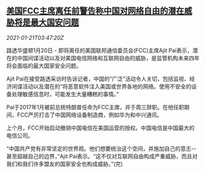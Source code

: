 <!--1611201263000-->
[美国FCC主席离任前警告称中国对网络自由的潜在威胁将是最大国安问题](https://cn.reuters.com/article/usa-fcc-warning-china-threat-0120-wedn-idCNKBS29Q0C6)
------

<div><i>2021-01-21T03:47:20Z</i></div><p>路透华盛顿1月20日 - 即将离任的美国联邦通信委员会(FCC)主席Ajit Pai表示，潜在的中国间谍活动以及对美国电信网络和互联网自由的威胁，是监管机构未来四年将会面临的最大国家安全问题。</p><p>Ajit Pai在接受路透采访时告诉记者，中国的“广泛”活动令人关切，包括监视、经济间谍活动以及潜在的“将恶意软件注入美国或世界各地的网络。使用不安全的设备处理敏感信息时，可能发生大量糟糕的事情。”</p><p>Pai于2017年1月被前总统特朗普任命为FCC主席，并于周三辞职。在他任职期间，FCC严厉打击了中国网络设备制造商，例如华为和中兴通讯。</p><p>上个月，FCC开始启动撤销中国电信在美国运营的授权。中国电信是中国最大的电信公司。</p><p>“中国共产党有非常坚定的世界观。他们想要统治这个空间，并施加自己的意志--甚至超越自己的边界，”Ajit Pai表示。“这不仅对互联网自由构成严重威胁，而且对我们和我们许多盟友的国家安全也构成威胁。”(完)</p>
